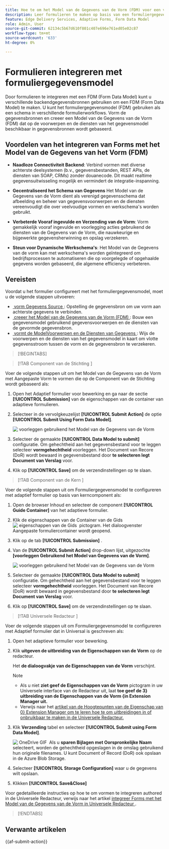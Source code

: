 ```yaml
---
title: Hoe te om het Model van de Gegevens van de Vorm (FDM) voor een vorm met Aangepast Vorm te integreren?
description: Leer formulieren te maken op basis van een formuliergegevensmodel (FDM). Voorbeeldgegevens voor gegevensmodelobjecten in de FDM genereren en bewerken.
feature: Edge Delivery Services, Adaptive Forms, Form Data Model
role: Admin, User
source-git-commit: 62134c5b67d610f801c407e696e761ed05e02c87
workflow-type: tm+mt
source-wordcount: '633'
ht-degree: 0%

---
```


# Formulieren integreren met formuliergegevensmodel

Door formulieren te integreren met een FDM (Form Data Model) kunt u verschillende backendgegevensbronnen gebruiken om een FDM (Form Data Model) te maken. U kunt het formuliergegevensmodel (FDM) gebruiken als een schema in verschillende formulierworkflows. Vorm de gegevensbronnen en creeer een Model van de Gegevens van de Vorm (FDM) dat op de voorwerpen en de diensten van het gegevensmodel beschikbaar in gegevensbronnen wordt gebaseerd.

## Voordelen van het integreren van Forms met het Model van de Gegevens van het Vorm (FDM)

* **Naadloze Connectiviteit Backend**: Verbind vormen met diverse achterste deelsystemen (b.v., gegevensbestanden, REST APIs, de diensten van SOAP, CRMs) zonder douanecode. Dit maakt realtime gegevensuitwisseling mogelijk en vermindert de integratie-inspanning.
* **Gecentraliseerd het Schema van Gegevens** Het Model van de Gegevens van de Vorm dient als verenigd gegevensschema dat afbeelding en beheer van gegevensvoorwerpen en de diensten vereenvoudigt die over veelvoudige vormen en werkschema&#39;s worden gebruikt.

* **Verbeterde Vooraf ingevulde en Verzending van de Vorm**: Vorm gemakkelijk vooraf ingevulde en voorlegging acties gebruikend de diensten van de Gegevens van de Vorm, die nauwkeurige en bijgewerkte gegevensherwinning en opslag verzekeren.

* **Steun voor Dynamische Werkschema&#39;s**: Het Model van de Gegevens van de vorm kan met werkschema&#39;s worden geïntegreerd om bedrijfsprocessen te automatiseren die op voorgelegde of opgehaalde gegevens worden gebaseerd, die algemene efficiency verbeteren.

## Vereisten

Voordat u het formulier configureert met het formuliergegevensmodel, moet u de volgende stappen uitvoeren:

* [&#x200B; vorm Gegevens Source &#x200B;](/help/forms/configure-data-sources.md): Opstelling de gegevensbron om uw vorm aan achterste gegevens te verbinden.
* [&#x200B; creeer het Model van de Gegevens van de Vorm (FDM) &#x200B;](/help/forms/create-form-data-models.md): Bouw een gegevensmodel gebruikend gegevensvoorwerpen en de diensten van de gevormde gegevensbron.
* [&#x200B; vormt de ModelVoorwerpen en de Diensten van Gegevens &#x200B;](/help/forms/work-with-form-data-model.md): Wijs de voorwerpen en de diensten van het gegevensmodel in kaart om vlotte gegevensstroom tussen de vorm en de gegevensbron te verzekeren.

>[!BEGINTABS]

>[!TAB  Component van de Stichting ]

Voer de volgende stappen uit om het Model van de Gegevens van de Vorm met Aangepaste Vorm te vormen die op de Component van de Stichting wordt gebaseerd als:

1. Open het Adaptief formulier voor bewerking en ga naar de sectie **[!UICONTROL Submission]** van de eigenschappen van de container van adaptieve formulieren.
1. Selecteer in de vervolgkeuzelijst **[!UICONTROL Submit Action]** de optie **[!UICONTROL Submit Using Form Data Model]**.

   ![&#x200B; voorleggen gebruikend het Model van de Gegevens van de Vorm &#x200B;](/help/forms/assets/submit-uisng-fdm-fc.png)

1. Selecteer de gemaakte **[!UICONTROL Data Model to submit]** configuratie.
Om gehechtheid aan het gegevensbestand voor te leggen selecteer **vormgehechtheid** voorleggen. Het Document van Recore (DoR) wordt bewaard in gegevensbestand door **te selecteren legt Document van Verslag** voor.
1. Klik op **[!UICONTROL Save]** om de verzendinstellingen op te slaan.

>[!TAB  Component van de Kern ]

Voer de volgende stappen uit om Formuliergegevensmodel te configureren met adaptief formulier op basis van kerncomponent als:

1. Open de browser Inhoud en selecteer de component **[!UICONTROL Guide Container]** van het adaptieve formulier.
1. Klik de eigenschappen van de Container van de Gids ![&#x200B; eigenschappen van de Gids &#x200B;](/help/forms/assets/configure-icon.svg) pictogram. Het dialoogvenster Aangepaste formuliercontainer wordt geopend.
1. Klik op de tab **[!UICONTROL Submission]** .
1. Van de **[!UICONTROL Submit Action]** drop-down lijst, uitgezochte **[voorleggen Gebruikend het Model van Gegevens van de Vorm]**.

   ![&#x200B; voorleggen gebruikend het Model van de Gegevens van de Vorm &#x200B;](/help/forms/assets/submit-uisng-fdm-cc.png)

1. Selecteer de gemaakte **[!UICONTROL Data Model to submit]** configuratie.
Om gehechtheid aan het gegevensbestand voor te leggen selecteer **vormgehechtheid** voorleggen. Het Document van Recore (DoR) wordt bewaard in gegevensbestand door **te selecteren legt Document van Verslag** voor.
1. Klik op **[!UICONTROL Save]** om de verzendinstellingen op te slaan.

>[!TAB  Universele Redacteur ]

Voer de volgende stappen uit om Formuliergegevensmodel te configureren met Adaptief formulier dat in Universal is geschreven als:

1. Open het adaptieve formulier voor bewerking.
1. Klik **uitgeven de uitbreiding van de Eigenschappen van de Vorm** op de redacteur.

   Het **de dialoogvakje van de Eigenschappen van de Vorm** verschijnt.

   >[!NOTE]
   >
   > * Als u niet **ziet geef de Eigenschappen van de Vorm** pictogram in uw Universele interface van de Redacteur uit, laat **toe geef de 3&rbrace; uitbreiding van de Eigenschappen van de Vorm &lbrace;in Extension Manager uit.**
   > * Verwijs naar het [&#x200B; artikel van de Hoogtepunten van de Eigenschap van 0&rbrace; Extension Manager om te leren hoe te om uitbreidingen in of onbruikbaar te maken in de Universele Redacteur.](https://developer.adobe.com/uix/docs/extension-manager/feature-highlights/#enablingdisabling-extensions)

1. Klik **Verzending** tabel en selecteer **[!UICONTROL Submit using Form Data Model]**.

   ![&#x200B; OneDrive GIF &#x200B;](/help/forms/assets/submit-uisng-fdm-ue.png)
Als u **sparen Bijlagen met Oorspronkelijke Naam** selecteert, worden de gehechtheid opgeslagen in de omslag gebruikend hun originele filenames. U kunt Document of Record (DoR) ook opslaan in de Azure Blob Storage.

1. Selecteer **[!UICONTROL Storage Configuration]** waar u de gegevens wilt opslaan.
1. Klikken **[!UICONTROL Save&Close]**

Voor gedetailleerde instructies op hoe te om vormen te integreren authored in de Universele Redacteur, verwijs naar het artikel [&#x200B; integreer Forms met het Model van de Gegevens van de Vorm in Universele Redacteur &#x200B;](/help/edge/docs/forms/universal-editor/integrate-forms-with-data-source.md).

>[!ENDTABS]

## Verwante artikelen

{{af-submit-action}}

